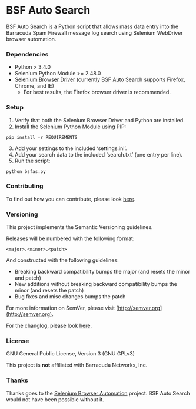 # BSF Auto Search
BSF Auto Search is a Python script that allows mass data entry into the Barracuda Spam Firewall message log search using Selenium WebDriver browser automation.

### Dependencies
* Python > 3.4.0
* Selenium Python Module >= 2.48.0
* [Selenium Browser Driver](http://www.seleniumhq.org/download/) (currently BSF Auto Search supports Firefox, Chrome, and IE)
  * For best results, the Firefox browser driver is recommended. 

### Setup
1. Verify that both the Selenium Browser Driver and Python are installed.
2. Install the Selenium Python Module using PIP:
  ```
pip install -r REQUIREMENTS
```
3. Add your settings to the included ‘settings.ini’.
4. Add your search data to the included ‘search.txt’ (one entry per line).
5. Run the script:
  ```
python bsfas.py
```

### Contributing
To find out how you can contribute, please look [here](https://github.com/Gormogon/BSF-Auto-Search/blob/master/CONTRIBUTING.md).

### Versioning

This project implements the Semantic Versioning guidelines.

Releases will be numbered with the following format:

`<major>.<minor>.<patch>`

And constructed with the following guidelines:
* Breaking backward compatibility bumps the major (and resets the minor and patch)
* New additions without breaking backward compatibility bumps the minor (and resets the patch)
* Bug fixes and misc changes bumps the patch
 
For more information on SemVer, please visit [http://semver.org](http://semver.org).

For the changlog, please look [here](https://github.com/Gormogon/BSF-Auto-Search/blob/master/CHANGELOG.md).

### License
GNU General Public License, Version 3 (GNU GPLv3)

This project is __not__ affiliated with Barracuda Networks, Inc.

### Thanks
Thanks goes to the [Selenium Browser Automation](http://www.seleniumhq.org/) project. BSF Auto Search would not have been possible without it.
